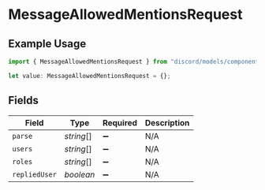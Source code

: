 # MessageAllowedMentionsRequest

## Example Usage

```typescript
import { MessageAllowedMentionsRequest } from "discord/models/components";

let value: MessageAllowedMentionsRequest = {};
```

## Fields

| Field              | Type               | Required           | Description        |
| ------------------ | ------------------ | ------------------ | ------------------ |
| `parse`            | *string*[]         | :heavy_minus_sign: | N/A                |
| `users`            | *string*[]         | :heavy_minus_sign: | N/A                |
| `roles`            | *string*[]         | :heavy_minus_sign: | N/A                |
| `repliedUser`      | *boolean*          | :heavy_minus_sign: | N/A                |